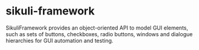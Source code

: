 sikuli-framework
================

SikuliFramework provides an object-oriented API to model GUI elements, such as sets of buttons, checkboxes, radio buttons, windows and dialogue hierarchies for GUI automation and testing.